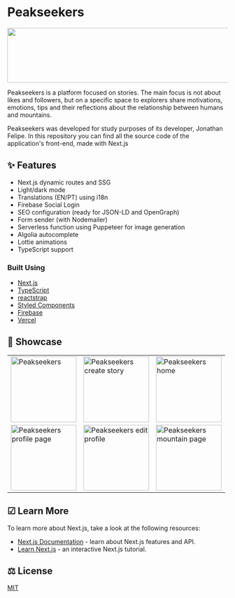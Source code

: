 # Peakseekers

<p align="center">
  <img width="550" height="125" src="https://user-images.githubusercontent.com/1819244/102510966-fd925680-4066-11eb-8406-d376419c4bce.png">
</p>

Peakseekers is a platform focused on stories. The main focus is not about likes and followers, but on a specific space to explorers share motivations, emotions, tips and their reflections about the relationship between humans and mountains.

Peakseekers was developed for study purposes of its developer, Jonathan Felipe. In this repository you can find all the source code of the application's front-end, made with Next.js


## ✨ Features

- Next.js dynamic routes and SSG
- Light/dark mode
- Translations (EN/PT) using i18n
- Firebase Social Login
- SEO configuration (ready for JSON-LD and OpenGraph)
- Form sender (with Nodemailer)
- Serverless function using Puppeteer for image generation
- Algolia autocomplete
- Lottie animations
- TypeScript support


### Built Using

- [Next.js](https://nextjs.org/)
- [TypeScript](https://www.typescriptlang.org/)
- [reactstrap](https://reactstrap.github.io/)
- [Styled Components](https://styled-components.com/)
- [Firebase](https://firebase.google.com/)
- [Vercel](https://vercel.com)

## 📱 Showcase

<center>
  <table>
    <tr>
      <td><img width="150" alt="Peakseekers" src="https://user-images.githubusercontent.com/1819244/102509713-9e801200-4065-11eb-909e-e1abb1023da7.jpg"></td>
      <td><img width="150" alt="Peakseekers create story" src="https://user-images.githubusercontent.com/1819244/102509714-9f18a880-4065-11eb-944e-8622c80fd4d5.jpg"></td>
      <td><img width="150" alt="Peakseekers home" src="https://user-images.githubusercontent.com/1819244/102509715-9fb13f00-4065-11eb-9b9a-fd81b44a34d1.jpg"></td>
    </tr>
    <tr>
      <td><img width="150" alt="Peakseekers profile page" src="https://user-images.githubusercontent.com/1819244/102510292-3c73dc80-4066-11eb-825f-56fe95a3d0c3.jpg"></td>
      <td><img width="150" alt="Peakseekers edit profile" src="https://user-images.githubusercontent.com/1819244/102509720-a049d580-4065-11eb-8a5c-f3e38c9c1183.jpg"></td>
      <td><img width="150" alt="Peakseekers mountain page" src="https://user-images.githubusercontent.com/1819244/102509718-9fb13f00-4065-11eb-8f0d-c39b8250ab85.jpg"></td>
    </tr>
  </table>
</center>

## ☑ Learn More

To learn more about Next.js, take a look at the following resources:

- [Next.js Documentation](https://nextjs.org/docs) - learn about Next.js features and API.
- [Learn Next.js](https://nextjs.org/learn) - an interactive Next.js tutorial.


## ⚖ License
[MIT](https://choosealicense.com/licenses/mit/)
